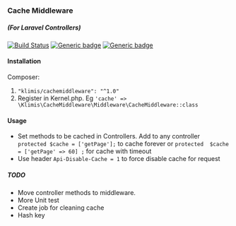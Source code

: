 ### Cache Middleware 
##### (For Laravel Controllers)
[![Build Status](https://travis-ci.org/klimis/cache-middleware.svg?branch=master)](https://travis-ci.org/klimis/cache-middleware)
[![Generic badge](https://img.shields.io/badge/stable-1.0.4-<COLOR>.svg)](https://github.com/klimis/cache-middleware/tree/1.0.4)
[![Generic badge](https://img.shields.io/badge/licence-MIT-BROWN.svg)](https://opensource.org/licenses/MIT)

#### Installation
Composer:
1. `"klimis/cachemiddleware": "^1.0"`
2. Register in Kernel.php.  Eg `'cache' => \Klimis\CacheMiddleware\Middleware\CacheMiddleware::class`   
#### Usage
* Set methods to be cached in Controllers. Add to any controller `protected $cache = ['getPage'];` to cache forever or 
`protected  $cache = ['getPage' => 60] ;` for cache with timeout
* Use header `Api-Disable-Cache = 1` to force disable cache for request

##### TODO
* Move controller methods to middleware.
* More Unit test
* Create job for cleaning cache 
* Hash key


